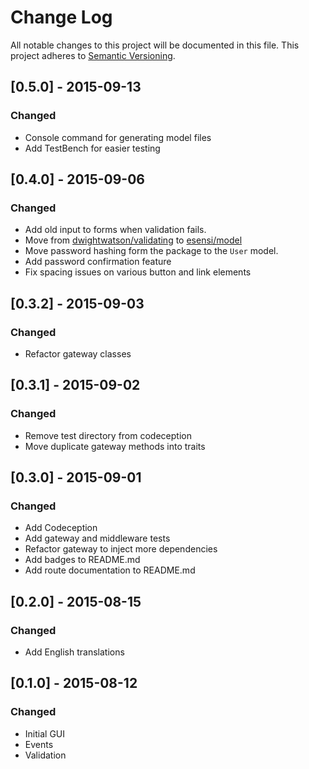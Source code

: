 # Change Log

All notable changes to this project will be documented in this file.
This project adheres to [Semantic Versioning](http://semver.org/).

## [0.5.0] - 2015-09-13
### Changed
- Console command for generating model files
- Add TestBench for easier testing

## [0.4.0] - 2015-09-06
### Changed
- Add old input to forms when validation fails.
- Move from [dwightwatson/validating](https://github.com/dwightwatson/validating) to [esensi/model](https://github.com/esensi/model)
- Move password hashing form the package to the ```User``` model.
- Add password confirmation feature
- Fix spacing issues on various button and link elements

## [0.3.2] - 2015-09-03
### Changed
- Refactor gateway classes

## [0.3.1] - 2015-09-02
### Changed
- Remove test directory from codeception
- Move duplicate gateway methods into traits

## [0.3.0] - 2015-09-01
### Changed
- Add Codeception
- Add gateway and middleware tests
- Refactor gateway to inject more dependencies
- Add badges to README.md
- Add route documentation to README.md

## [0.2.0] - 2015-08-15
### Changed
- Add English translations

## [0.1.0] - 2015-08-12
### Changed
- Initial GUI
- Events
- Validation
